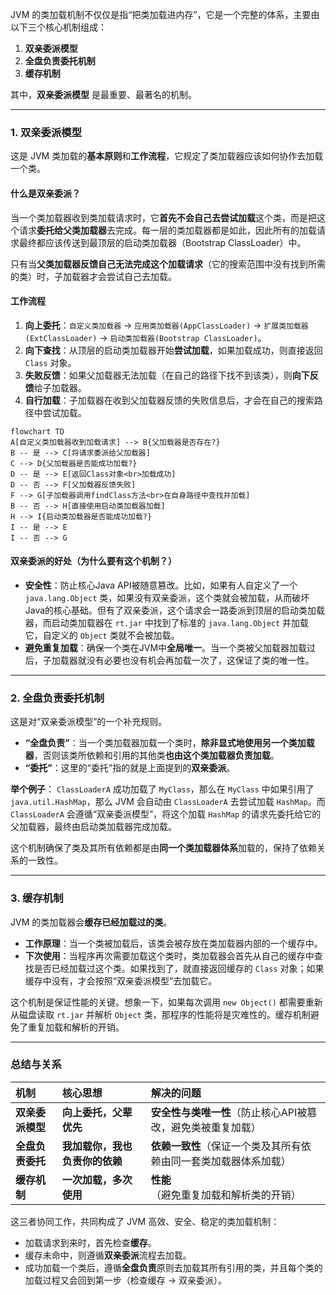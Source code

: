 JVM 的类加载机制不仅仅是指“把类加载进内存”，它是一个完整的体系，主要由以下三个核心机制组成：

1.  **双亲委派模型**
2.  **全盘负责委托机制**
3.  **缓存机制**

其中，**双亲委派模型** 是最重要、最著名的机制。

---

### 1. 双亲委派模型

这是 JVM 类加载的**基本原则**和**工作流程**，它规定了类加载器应该如何协作去加载一个类。

#### 什么是双亲委派？
当一个类加载器收到类加载请求时，它**首先不会自己去尝试加载**这个类，而是把这个请求**委托给父类加载器**去完成。每一层的类加载器都是如此，因此所有的加载请求最终都应该传送到最顶层的启动类加载器（Bootstrap ClassLoader）中。

只有当**父类加载器反馈自己无法完成这个加载请求**（它的搜索范围中没有找到所需的类）时，子加载器才会尝试自己去加载。

#### 工作流程

1.  **向上委托**：`自定义类加载器` -> `应用类加载器(AppClassLoader)` -> `扩展类加载器(ExtClassLoader)` -> `启动类加载器(Bootstrap ClassLoader)`。
2.  **向下查找**：从顶层的启动类加载器开始**尝试加载**，如果加载成功，则直接返回 `Class` 对象。
3.  **失败反馈**：如果父加载器无法加载（在自己的路径下找不到该类），则**向下反馈**给子加载器。
4.  **自行加载**：子加载器在收到父加载器反馈的失败信息后，才会在自己的搜索路径中尝试加载。

```mermaid
flowchart TD
A[自定义类加载器收到加载请求] --> B{父加载器是否存在?}
B -- 是 --> C[将请求委派给父加载器]
C --> D{父加载器是否能成功加载?}
D -- 是 --> E[返回Class对象<br>加载成功]
D -- 否 --> F[父加载器反馈失败]
F --> G[子加载器调用findClass方法<br>在自身路径中查找并加载]
B -- 否 --> H[直接使用启动类加载器加载]
H --> I{启动类加载器是否能成功加载?}
I -- 是 --> E
I -- 否 --> G
```

#### 双亲委派的好处（为什么要有这个机制？）
*   **安全性**：防止核心Java API被随意篡改。比如，如果有人自定义了一个 `java.lang.Object` 类，如果没有双亲委派，这个类就会被加载，从而破坏Java的核心基础。但有了双亲委派，这个请求会一路委派到顶层的启动类加载器，而启动类加载器在 `rt.jar` 中找到了标准的 `java.lang.Object` 并加载它，自定义的 `Object` 类就不会被加载。
*   **避免重复加载**：确保一个类在JVM中**全局唯一**。当一个类被父加载器加载过后，子加载器就没有必要也没有机会再加载一次了，这保证了类的唯一性。

---

### 2. 全盘负责委托机制

这是对“双亲委派模型”的一个补充规则。

*   **“全盘负责”**：当一个类加载器加载一个类时，**除非显式地使用另一个类加载器**，否则该类所依赖和引用的其他类**也由这个类加载器负责加载**。
*   **“委托”**：这里的“委托”指的就是上面提到的**双亲委派**。

**举个例子**：
`ClassLoaderA` 成功加载了 `MyClass`，那么在 `MyClass` 中如果引用了 `java.util.HashMap`，那么 JVM 会自动由 `ClassLoaderA` 去尝试加载 `HashMap`。而 `ClassLoaderA` 会遵循“双亲委派模型”，将这个加载 `HashMap` 的请求先委托给它的父加载器，最终由启动类加载器完成加载。

这个机制确保了类及其所有依赖都是由**同一个类加载器体系**加载的，保持了依赖关系的一致性。

---

### 3. 缓存机制

JVM 的类加载器会**缓存已经加载过的类**。

*   **工作原理**：当一个类被加载后，该类会被存放在类加载器内部的一个缓存中。
*   **下次使用**：当程序再次需要加载这个类时，类加载器会首先从自己的缓存中查找是否已经加载过这个类。如果找到了，就直接返回缓存的 `Class` 对象；如果缓存中没有，才会按照“双亲委派模型”去加载它。

这个机制是保证性能的关键。想象一下，如果每次调用 `new Object()` 都需要重新从磁盘读取 `rt.jar` 并解析 `Object` 类，那程序的性能将是灾难性的。缓存机制避免了重复加载和解析的开销。

---

### 总结与关系

| 机制             | 核心思想                       | 解决的问题                                                   |
| :--------------- | :----------------------------- | :----------------------------------------------------------- |
| **双亲委派模型** | **向上委托，父辈优先**         | **安全性与类唯一性**（防止核心API被篡改，避免类被重复加载）  |
| **全盘负责委托** | **我加载你，我也负责你的依赖** | **依赖一致性**（保证一个类及其所有依赖由同一套类加载器体系加载） |
| **缓存机制**     | **一次加载，多次使用**         | **性能**（避免重复加载和解析类的开销）                       |

这三者协同工作，共同构成了 JVM 高效、安全、稳定的类加载机制：
*   加载请求到来时，首先检查**缓存**。
*   缓存未命中，则遵循**双亲委派**流程去加载。
*   成功加载一个类后，遵循**全盘负责**原则去加载其所有引用的类，并且每个类的加载过程又会回到第一步（检查缓存 -> 双亲委派）。
